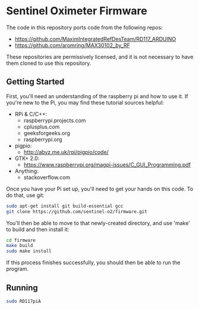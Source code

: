 Sentinel Oximeter Firmware
==========================
The code in this repository ports code from the following repos:
- https://github.com/MaximIntegratedRefDesTeam/RD117_ARDUINO
- https://github.com/aromring/MAX30102_by_RF

These repositories are permissively licensed, and it is not necessary to
have them cloned to use this repository.

Getting Started
---------------
First, you'll need an understanding of the raspberry pi and how to use it.
If you're new to the Pi, you may find these tutorial sources helpful:
- RPi & C/C++:
    - raspberrypi.projects.com
    - cplusplus.com
    - geeksforgeeks.org
    - raspberrypi.org
- pigpio:
    - http://abyz.me.uk/rpi/pigpio/code/
- GTK+ 2.0:
    - https://www.raspberrypi.org/magpi-issues/C_GUI_Programming.pdf
- Anything:
    - stackoverflow.com

Once you have your Pi set up, you'll need to get your hands on this code. To
do that, use git:

```bash
sudo apt-get install git build-essential gcc
git clone https://github.com/sentinel-o2/firmware.git
```

You'll then be able to move to that newly-created directory, and use 'make' to build and
then install it:

```bash
cd firmware
make build
sudo make install
```

If this process finishes successfully, you should then be able to run the program.
    
Running
-------
```bash
sudo RD117piA
```

